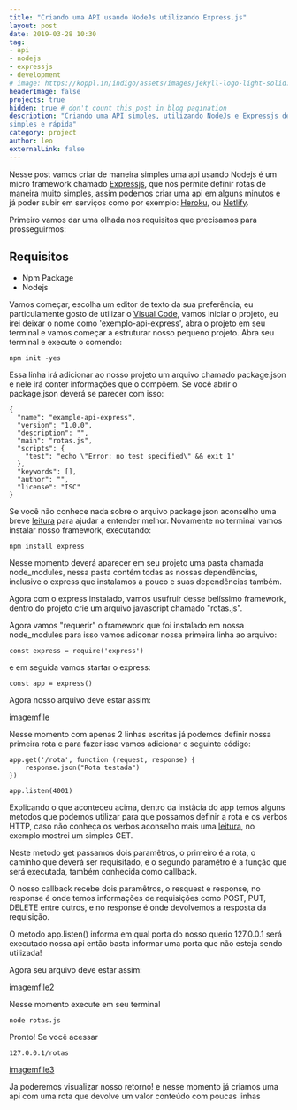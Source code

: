 ```yaml
---
title: "Criando uma API usando NodeJs utilizando Express.js"
layout: post
date: 2019-03-28 10:30
tag:
- api
- nodejs
- expressjs
- development
# image: https://koppl.in/indigo/assets/images/jekyll-logo-light-solid.png
headerImage: false
projects: true
hidden: true # don't count this post in blog pagination
description: "Criando uma API simples, utilizando NodeJs e Expressjs de forma
simples e rápida"
category: project
author: leo
externalLink: false
---
```


Nesse post vamos criar de maneira simples uma api usando Nodejs é um micro framework
chamado [Expressjs](https://expressjs.com), que nos permite definir rotas de maneira
muito simples, assim podemos criar uma api em alguns minutos e já poder subir em serviços
como por exemplo: [Heroku](https://www.heroku.com/), ou [Netlify](https://www.netlify.com/).

Primeiro vamos dar uma olhada nos requisitos que precisamos para prosseguirmos:

## Requisitos

- Npm Package
- Nodejs

Vamos começar, escolha um editor de texto da sua preferência, eu particulamente gosto de
utilizar o [Visual Code](https://code.visualstudio.com/), vamos iniciar o projeto, eu irei
deixar o nome como 'exemplo-api-express', abra o projeto em seu terminal e vamos começar a
estruturar nosso pequeno projeto. Abra seu terminal e execute o comendo:
```
npm init -yes
```
Essa linha irá adicionar ao nosso projeto um arquivo chamado package.json e nele irá conter informações
que o compõem. Se você abrir o package.json deverá se parecer com isso:
```
{
  "name": "example-api-express",
  "version": "1.0.0",
  "description": "",
  "main": "rotas.js",
  "scripts": {
    "test": "echo \"Error: no test specified\" && exit 1"
  },
  "keywords": [],
  "author": "",
  "license": "ISC"
}
```
Se você não conhece nada sobre o arquivo package.json aconselho uma breve [leitura](https://medium.com/trainingcenter/tudo-que-voc%C3%AA-queria-saber-sobre-o-package-lock-json-mas-estava-com-vergonha-de-perguntar-e70589f2855f) para ajudar a entender melhor. Novamente no terminal vamos instalar nosso framework, executando:
```
npm install express
```
Nesse momento deverá aparecer em seu projeto uma pasta chamada node_modules, nessa pasta contém todas as
nossas dependências, inclusive o express que instalamos a pouco e suas dependências também.

Agora com o express instalado, vamos usufruir desse belíssimo framework, dentro do projeto crie um arquivo javascript chamado "rotas.js".

Agora vamos "requerir" o framework que foi instalado em nossa node_modules para isso vamos adiconar nossa
primeira linha ao arquivo:
```
const express = require('express')
```

e em seguida vamos startar o express:
```
const app = express()
```
Agora nosso arquivo deve estar assim:

[imagemfile]()

Nesse momento com apenas 2 linhas escritas já podemos definir nossa primeira rota e para fazer isso vamos adicionar o seguinte código:
```
app.get('/rota', function (request, response) {
    response.json("Rota testada")
})

app.listen(4001)

```

Explicando o que aconteceu acima, dentro da instâcia do app temos alguns metodos que podemos utilizar
para que possamos definir a rota e os verbos HTTP, caso não conheça os verbos aconselho mais uma [leitura](https://www.devmedia.com.br/servicos-restful-verbos-http/37103), no exemplo mostrei um simples GET.

Neste metodo get passamos dois paramêtros, o primeiro é a rota, o caminho que deverá ser requisitado, e o
segundo paramêtro é a função que será executada, também conhecida como callback.


O nosso callback recebe dois paramêtros, o resquest e response, no response é onde temos informações de
requisições como POST, PUT, DELETE entre outros, e no response é onde devolvemos a resposta da requisição.

O metodo app.listen() informa em qual porta do nosso querio 127.0.0.1 será executado nossa api então basta informar uma porta que não esteja sendo utilizada!

Agora seu arquivo deve estar assim:

[imagemfile2]()

Nesse momento execute em seu terminal
```
node rotas.js
```

Pronto! Se você acessar
```
127.0.0.1/rotas
```

[imagemfile3]()

Ja poderemos visualizar nosso retorno! e nesse momento já criamos uma api com uma rota
que devolve um valor conteúdo com poucas linhas
